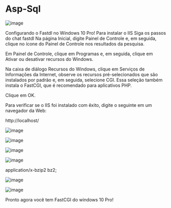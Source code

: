 # Asp-Sql
![image](https://github.com/007amauri/Asp-Sql/assets/19276454/fc7f45c0-55cf-4ae6-9e5c-cabe8944588f)

Configurando o Fastdl no Windows 10 Pro! Para instalar o IIS
Siga os passos do chat fastdl
Na página Inicial, digite Painel de Controle e, em seguida, clique no ícone do Painel de Controle nos resultados da pesquisa.

Em Painel de Controle, clique em Programas e, em seguida, clique em Ativar ou desativar recursos do Windows.

Na caixa de diálogo Recursos do Windows, clique em Serviços de Informações da Internet, observe os recursos pré-selecionados que são instalados por padrão e, em seguida, selecione CGI. Essa seleção também instala o FastCGI, que é recomendado para aplicativos PHP.

Clique em OK.

Para verificar se o IIS foi instalado com êxito, digite o seguinte em um navegador da Web:

http://localhost/

![image](https://github.com/007amauri/Asp-Sql/assets/19276454/38063918-275a-4448-b68c-1b8b297e1813)

![image](https://github.com/007amauri/Asp-Sql/assets/19276454/742ae458-e5a4-4684-9ffd-77529a329441)

![image](https://github.com/007amauri/Asp-Sql/assets/19276454/3a83c8fc-2c14-4e93-8607-0500f6ec513b)

![image](https://github.com/007amauri/Asp-Sql/assets/19276454/ba88ccf1-1f36-4e0c-87d3-c28058573c97)

application/x-bzip2 bz2;

![image](https://github.com/007amauri/Asp-Sql/assets/19276454/007feabc-3dbd-45ab-9ae6-2b0d8e10d8be)

![image](https://github.com/007amauri/Asp-Sql/assets/19276454/c9bde58f-7e82-4b42-8f5e-e0c50e0e70b2)


Pronto agora você tem FastCGI do windows 10 Pro!



